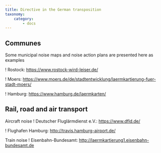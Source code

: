```yaml
---
title: Directive in the German transposition
taxonomy:
    category:
        - docs
---
```


## Communes 

Some municipal noise maps and noise action plans are presented here as examples

! Rostock: https://www.rostock-wird-leiser.de/

! Moers: https://www.moers.de/de/stadtentwicklung/laermkartierung-fuer-stadt-moers/

! Hamburg: https://www.hamburg.de/laermkarten/


## Rail, road and air transport

Aircraft noise
! Deutscher Fluglärmdienst e.V.: https://www.dfld.de/

! Flughafen Hamburg: http://travis.hamburg-airport.de/ 

Train noise
! Eisenbahn-Bundesamt: http://laermkartierung1.eisenbahn-bundesamt.de 

<!-- Ausbreitungsmodellierung Hr. Berger -->

